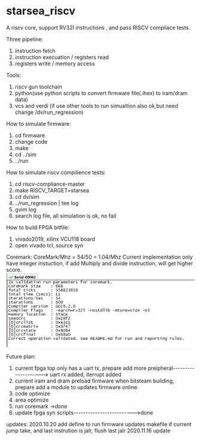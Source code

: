 # starsea_riscv
A riscv core, support RV32I instructions , and pass RISCV compliace tests.

Three pipeline:
   1. instruction fetch
   2. instruction execuation / registers read
   3. registers write / memory access

Tools:
   1. riscv gun toolchain
   2. python(use python scripts to convert firmware file(.ihex) to iram/dram data)
   3. vcs and verdi (if use other tools to run simualtion also ok,but need change /dv/run_regression)

How to simulate firmware:
   1. cd firmware
   2. change code
   3. make
   4. cd ../sim
   5. ../run
   
   
How to simulate riscv compilience tests:
   1. cd riscv-compliance-master
   2. make RISCV_TARGET=starsea
   3. cd dv/sim
   4. ../run_regression | tee log
   5. gvim log
   6. search log file, all simulation is ok, no fail
 
How to build FPGA bitfile:
   1. vivado2019, xilinx VCU118 board   
   2. open vivado tcl, source syn
   
Coremark:
   CoreMark/Mhz = 54/50 = 1.04/Mhz 
   Current implementation only have integer instuction, if add Multiply and divide instruction, will get higher score.  
   ![image](https://github.com/haogwb/starsea_riscv/blob/master/etc/coremark.PNG)
   
Future plan:
   1. current fpga top only has a uart tx, prepare add more preipheral--------------------> uart rx added, iterrupt added
   2. current iram and dram preload firmware when bitsteam building, prepare add a module to updates firmware online.
   3. code optimize
   4. area optimize
   5. run coremark                                   ->done
   6. update fpga syn scripts------------------------->done


updates:
   2020.10.20
   add define to run firmware
   updates makefile
   if current jump take, and last instrution is jalr,  flush last jalr
   2020.11.16 update
